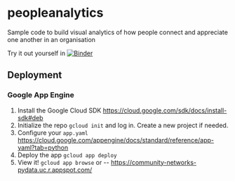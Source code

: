 # peopleanalytics
Sample code to build visual analytics of how people connect and appreciate one another in an organisation

Try it out yourself in [![Binder](https://mybinder.org/badge_logo.svg)](https://mybinder.org/v2/gh/lucasdurand/peopleanalytics/HEAD)

## Deployment

### Google App Engine

1. Install the Google Cloud SDK https://cloud.google.com/sdk/docs/install-sdk#deb
2. Initialize the repo `gcloud init` and log in. Create a new project if needed.
2. Configure your `app.yaml` https://cloud.google.com/appengine/docs/standard/reference/app-yaml?tab=python
1. Deploy the app `gcloud app deploy`
1. View it! `gcloud app browse` or -- https://community-networks-pydata.uc.r.appspot.com/